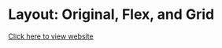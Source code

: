 # Layout: Original, Flex, and Grid

[Click here to view website]( https://akadiyala12.github.io/LayoutOriginalFlexandGrid/anon.html)